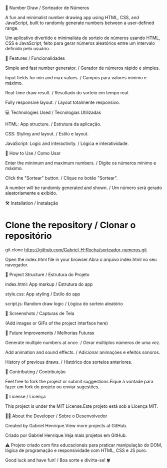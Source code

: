 🎲 Number Draw / Sorteador de Números

A fun and minimalist number drawing app using HTML, CSS, and JavaScript, built to randomly generate numbers between a user-defined range.

Um aplicativo divertido e minimalista de sorteio de números usando HTML, CSS e JavaScript, feito para gerar números aleatórios entre um intervalo definido pelo usuário.

🚀 Features / Funcionalidades

Simple and fast number generator. / Gerador de números rápido e simples.

Input fields for min and max values. / Campos para valores mínimo e máximo.

Real-time draw result. / Resultado do sorteio em tempo real.

Fully responsive layout. / Layout totalmente responsivo.

💻 Technologies Used / Tecnologias Utilizadas

HTML: App structure. / Estrutura da aplicação.

CSS: Styling and layout. / Estilo e layout.

JavaScript: Logic and interactivity. / Lógica e interatividade.

🧭 How to Use / Como Usar

Enter the minimum and maximum numbers. / Digite os números mínimo e máximo.

Click the "Sortear" button. / Clique no botão "Sortear".

A number will be randomly generated and shown. / Um número será gerado aleatoriamente e exibido.

🛠️ Installation / Instalação

# Clone the repository / Clonar o repositório
git clone https://github.com/Gabriel-H-Rocha/sorteador-numeros.git

Open the index.html file in your browser.Abra o arquivo index.html no seu navegador.

📁 Project Structure / Estrutura do Projeto

index.html: App markup / Estrutura do app

style.css: App styling / Estilo do app

script.js: Random draw logic / Lógica do sorteio aleatório

📸 Screenshots / Capturas de Tela

(Add images or GIFs of the project interface here)

🔮 Future Improvements / Melhorias Futuras

Generate multiple numbers at once. / Gerar múltiplos números de uma vez.

Add animation and sound effects. / Adicionar animações e efeitos sonoros.

History of previous draws. / Histórico dos sorteios anteriores.

🤝 Contributing / Contribuição

Feel free to fork the project or submit suggestions.Fique à vontade para fazer um fork do projeto ou enviar sugestões.

📜 License / Licença

This project is under the MIT License.Este projeto está sob a Licença MIT.

👨‍💻 About the Developer / Sobre o Desenvolvedor

Created by Gabriel Henrique.View more projects at GitHub.

Criado por Gabriel Henrique.Veja mais projetos em GitHub.

⚠️ Projeto criado com fins educacionais para praticar manipulação do DOM, lógica de programação e responsividade com HTML, CSS e JS puro.

Good luck and have fun! / Boa sorte e divirta-se! 🍀
